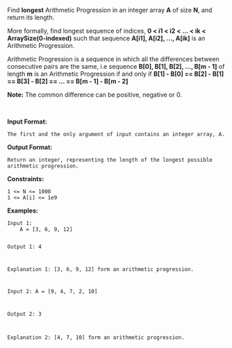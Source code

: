 <div class="markdown-content" id="problem-content">
<p>Find <strong>longest</strong> Arithmetic Progression in an integer array <strong>A</strong> of size <strong>N</strong>, and return its length.</p>
<p>More formally, find longest sequence of indices, <strong>0 &lt; i1 &lt; i2 &lt; … &lt; ik &lt; ArraySize(0-indexed)</strong> such that sequence <strong>A[i1], A[i2], …, A[ik]</strong> is an Arithmetic Progression.</p>
<p>Arithmetic Progression is a sequence in which all the differences between consecutive pairs are the same, i.e sequence <strong>B[0], B[1], B[2], …, B[m - 1]</strong> of length <strong>m</strong> is an Arithmetic Progression if and only if <strong>B[1] - B[0] == B[2] - B[1] == B[3] - B[2] == … == B[m - 1] - B[m - 2]</strong></p>
<p><strong>Note:</strong> The common difference can be positive, negative or 0.</p>
<p><br/></p>
<p><strong>Input Format:</strong></p>
<div class="highlighter-rouge"><pre class="highlight"><code>The first and the only argument of input contains an integer array, A.
</code></pre>
</div>
<p><strong>Output Format:</strong></p>
<div class="highlighter-rouge"><pre class="highlight"><code>Return an integer, representing the length of the longest possible arithmetic progression.
</code></pre>
</div>
<p><strong>Constraints:</strong></p>
<div class="highlighter-rouge"><pre class="highlight"><code>1 &lt;= N &lt;= 1000
1 &lt;= A[i] &lt;= 1e9
</code></pre>
</div>
<p><strong>Examples:</strong></p>
<div class="highlighter-rouge"><pre class="highlight"><code>Input 1:
    A = [3, 6, 9, 12]

Output 1:
    4

Explanation 1:
    [3, 6, 9, 12] form an arithmetic progression.

Input 2:
    A = [9, 4, 7, 2, 10]

Output 2:
    3

Explanation 2:
    [4, 7, 10] form an arithmetic progression.
</code></pre>
</div>

</div>
